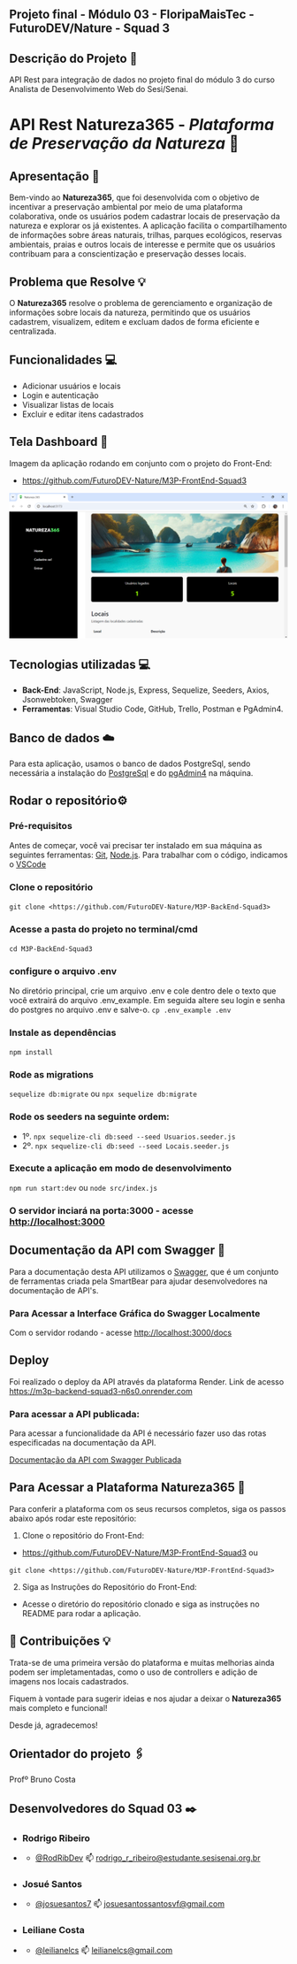 ## Projeto final - Módulo 03 - FloripaMaisTec - FuturoDEV/Nature - **Squad 3**

## Descrição do Projeto 📌
API Rest para integração de dados no projeto final do módulo 3 do curso Analista de Desenvolvimento Web do Sesi/Senai.

# API Rest **Natureza365** - *Plataforma de Preservação da Natureza* 🌳


## Apresentação 🌿
Bem-vindo ao **Natureza365**, que foi desenvolvida com o objetivo de incentivar a preservação ambiental por meio de uma plataforma colaborativa, onde os usuários podem cadastrar locais de preservação da natureza e explorar os já existentes. A aplicação facilita o compartilhamento de informações sobre áreas naturais, trilhas, parques ecológicos, reservas ambientais, praias e outros locais de interesse e permite que os usuários contribuam para a conscientização e preservação desses locais.


## Problema que Resolve 💡
O **Natureza365** resolve o problema de gerenciamento e organização de informações sobre locais da natureza, permitindo que os usuários cadastrem, visualizem, editem e excluam dados de forma eficiente e centralizada.


## Funcionalidades 💻
- Adicionar usuários e locais
- Login e autenticação
- Visualizar listas de locais
- Excluir e editar itens cadastrados


## Tela Dashboard 🙋
Imagem da aplicação rodando em conjunto com o projeto do Front-End:
- <https://github.com/FuturoDEV-Nature/M3P-FrontEnd-Squad3>

![image](./src/imgs/dashboard.png)


## Tecnologias utilizadas 💻 
- **Back-End**: JavaScript, Node.js, Express, Sequelize, Seeders, Axios, Jsonwebtoken, Swagger
- **Ferramentas**: Visual Studio Code, GitHub, Trello, Postman e PgAdmin4.


## Banco de dados ☁️
 Para esta aplicação, usamos o banco de dados PostgreSql, sendo necessária a instalação do [PostgreSql](https://www.postgresql.org/) e do [pgAdmin4](https://www.pgadmin.org/download/) na máquina.


## Rodar o repositório⚙️

### Pré-requisitos
Antes de começar, você vai precisar ter instalado em sua máquina as seguintes ferramentas:
[Git](https://git-scm.com), [Node.js](https://nodejs.org/en/).
Para trabalhar com o código, indicamos o [VSCode](https://code.visualstudio.com/)

### Clone o repositório
`git clone <https://github.com/FuturoDEV-Nature/M3P-BackEnd-Squad3>`

### Acesse a pasta do projeto no terminal/cmd
 `cd M3P-BackEnd-Squad3`

### configure o arquivo .env
No diretório principal, crie um arquivo .env e cole dentro dele o texto que você extrairá do arquivo .env_example. Em seguida altere seu login e senha do postgres no arquivo .env e salve-o.
 `cp .env_example .env`

### Instale as dependências
 `npm install`

### Rode as migrations
 `sequelize db:migrate`
ou
 `npx sequelize db:migrate`


### Rode os seeders na seguinte ordem:
- 1º. `npx sequelize-cli db:seed --seed Usuarios.seeder.js`
- 2º. `npx sequelize-cli db:seed --seed Locais.seeder.js`


### Execute a aplicação em modo de desenvolvimento
 `npm run start:dev`
 ou
 `node src/index.js`


### O servidor inciará na porta:3000 - acesse <http://localhost:3000>


## Documentação da API com Swagger 📖
 Para a documentação desta API utilizamos o [Swagger](https://swagger.io/), que é um conjunto de ferramentas criada pela SmartBear para ajudar desenvolvedores na documentação de API's.


### Para Acessar a Interface Gráfica do Swagger Localmente 
 Com o servidor rodando - acesse <http://localhost:3000/docs>


## Deploy
 Foi realizado o deploy da API através da plataforma Render. Link de acesso <https://m3p-backend-squad3-n6s0.onrender.com>

 ### Para acessar a API publicada:
 Para acessar a funcionalidade da API é necessário fazer uso das rotas especificadas na documentação da API.

 [Documentação da API com Swagger Publicada](https://m3p-backend-squad3-n6s0.onrender.com/docs)


## Para Acessar a Plataforma **Natureza365** 🌳
Para conferir a plataforma com os seus recursos completos, siga os passos abaixo após rodar este repositório:
1. Clone o repositório do Front-End:
- <https://github.com/FuturoDEV-Nature/M3P-FrontEnd-Squad3>
 ou

 `git clone <https://github.com/FuturoDEV-Nature/M3P-FrontEnd-Squad3>`

2. Siga as Instruções do Repositório do Front-End:
- Acesse o diretório do repositório clonado e siga as instruções no README para rodar a aplicação.


## 👊 Contribuições 💡 
Trata-se de uma primeira versão do plataforma e muitas melhorias ainda podem ser impletamentadas, como o uso de controllers e adição de imagens nos locais cadastrados.

Fiquem à vontade para sugerir ideias e nos ajudar a deixar o **Natureza365** mais completo e funcional!

Desde já, agradecemos!



## Orientador do projeto 🖇️
Profº Bruno Costa


 
## Desenvolvedores do Squad 03 ✒️ 
- ### Rodrigo Ribeiro
- - [@RodRibDev](https://www.github.com/RodRibDev) 📫 rodrigo_r_ribeiro@estudante.sesisenai.org.br
- ### Josué Santos
- - [@josuesantos7](https://www.github.com/josuesantos7)  📫  josuesantossantosvf@gmail.com
- ### Leiliane Costa
- - [@leilianelcs](https://www.github.com/leilianelcs)  📫  leilianelcs@gmail.com